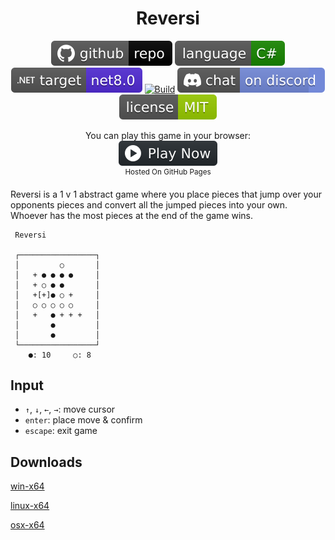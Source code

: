 <h1 align="center">
	Reversi
</h1>

<p align="center">
	<a href="https://github.com/dotnet/dotnet-console-games"><img src="../../.github/resources/github-repo-black.svg" alt="GitHub repo"></a>
	<a href="https://docs.microsoft.com/en-us/dotnet/csharp/"><img src="../../.github/resources/language-csharp.svg" alt="Language C#"></a>
	<a href="https://dotnet.microsoft.com/download"><img src="../../.github/resources/dotnet-badge.svg" title="Target Framework" alt="Target Framework"></a>
	<a href="https://github.com/dotnet/dotnet-console-games/actions"><img src="https://github.com/dotnet/dotnet-console-games/workflows/Reversi%20Build/badge.svg" title="Goto Build" alt="Build"></a>
	<a href="https://discord.gg/4XbQbwF"><img src="../../.github/resources/discord-badge.svg" title="Go To Discord Server" alt="Discord"></a>
	<a href="../../LICENSE"><img src="../../.github/resources/license-MIT-green.svg" alt="License"></a>
</p>

<p align="center">
	You can play this game in your browser:
	<br />
	<a href="https://dotnet.github.io/dotnet-console-games/Reversi" alt="Play Now">
		<sub><img height="40"src="../../.github/resources/play-badge.svg" alt="Play Now"></sub>
	</a>
	<br />
	<sup>Hosted On GitHub Pages</sup>
</p>

Reversi is a 1 v 1 abstract game where you place pieces that jump over your opponents pieces and convert all the jumped pieces into your own. Whoever has the most pieces at the end of the game wins.

```
 Reversi

 ┌─────────────────┐
 │         ○       │
 │   + ● ● ● ●     │
 │   + ○ ● ●       │
 │   +[+]● ○ +     │
 │   ○ ○ ○ ○ ○     │
 │   +   ● + + +   │
 │       ●         │
 │       ●         │
 └─────────────────┘
    ●: 10     ○: 8  
```

## Input

- `↑`, `↓`, `←`, `→`: move cursor
- `enter`: place move & confirm
- `escape`: exit game

## Downloads

[win-x64](https://github.com/dotnet/dotnet-console-games/raw/binaries/win-x64/Reversi.exe)

[linux-x64](https://github.com/dotnet/dotnet-console-games/raw/binaries/linux-x64/Reversi)

[osx-x64](https://github.com/dotnet/dotnet-console-games/raw/binaries/osx-x64/Reversi)
